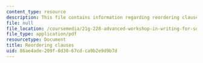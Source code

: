 ```yaml
---
content_type: resource
description: This file contains information regarding reordering clauses.
file: null
file_location: /coursemedia/21g-228-advanced-workshop-in-writing-for-social-sciences-and-architecture-els-spring-2007/86ae4ade209f8d3067cdca9b2e9d9b7d_MIT21G.228S07_modifiers.pdf
file_type: application/pdf
resourcetype: Document
title: Reordering clauses
uid: 86ae4ade-209f-8d30-67cd-ca9b2e9d9b7d
---
```

